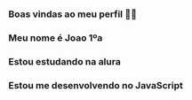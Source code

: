 ### Boas vindas ao meu perfil 💚🤯

### Meu nome é Joao 1ºa

### Estou estudando na alura
### Estou me desenvolvendo no JavaScript


